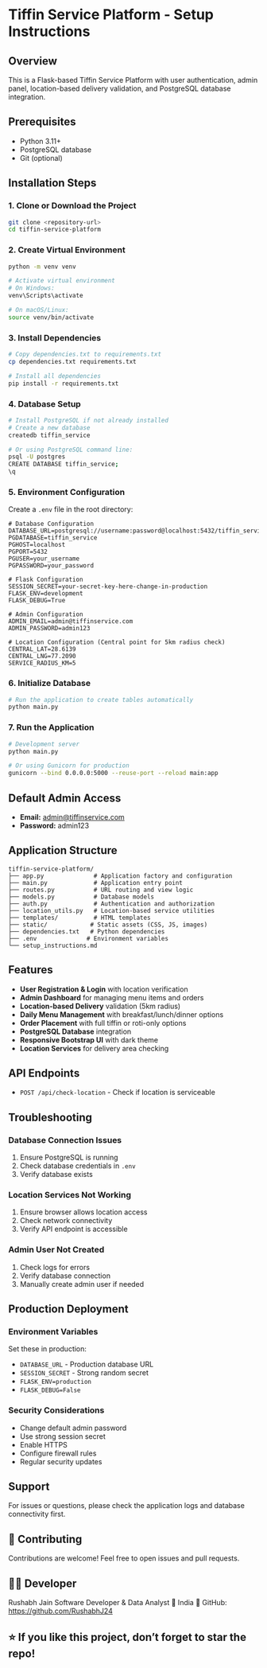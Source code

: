 # Tiffin Service Platform - Setup Instructions

## Overview
This is a Flask-based Tiffin Service Platform with user authentication, admin panel, location-based delivery validation, and PostgreSQL database integration.

## Prerequisites
- Python 3.11+
- PostgreSQL database
- Git (optional)

## Installation Steps

### 1. Clone or Download the Project
```bash
git clone <repository-url>
cd tiffin-service-platform
```

### 2. Create Virtual Environment
```bash
python -m venv venv

# Activate virtual environment
# On Windows:
venv\Scripts\activate

# On macOS/Linux:
source venv/bin/activate
```

### 3. Install Dependencies
```bash
# Copy dependencies.txt to requirements.txt
cp dependencies.txt requirements.txt

# Install all dependencies
pip install -r requirements.txt
```

### 4. Database Setup
```bash
# Install PostgreSQL if not already installed
# Create a new database
createdb tiffin_service

# Or using PostgreSQL command line:
psql -U postgres
CREATE DATABASE tiffin_service;
\q
```

### 5. Environment Configuration
Create a `.env` file in the root directory:

```env
# Database Configuration
DATABASE_URL=postgresql://username:password@localhost:5432/tiffin_service
PGDATABASE=tiffin_service
PGHOST=localhost
PGPORT=5432
PGUSER=your_username
PGPASSWORD=your_password

# Flask Configuration
SESSION_SECRET=your-secret-key-here-change-in-production
FLASK_ENV=development
FLASK_DEBUG=True

# Admin Configuration
ADMIN_EMAIL=admin@tiffinservice.com
ADMIN_PASSWORD=admin123

# Location Configuration (Central point for 5km radius check)
CENTRAL_LAT=28.6139
CENTRAL_LNG=77.2090
SERVICE_RADIUS_KM=5
```

### 6. Initialize Database
```bash
# Run the application to create tables automatically
python main.py
```

### 7. Run the Application
```bash
# Development server
python main.py

# Or using Gunicorn for production
gunicorn --bind 0.0.0.0:5000 --reuse-port --reload main:app
```

## Default Admin Access
- **Email:** admin@tiffinservice.com
- **Password:** admin123

## Application Structure
```
tiffin-service-platform/
├── app.py              # Application factory and configuration
├── main.py             # Application entry point
├── routes.py           # URL routing and view logic
├── models.py           # Database models
├── auth.py             # Authentication and authorization
├── location_utils.py   # Location-based service utilities
├── templates/          # HTML templates
├── static/            # Static assets (CSS, JS, images)
├── dependencies.txt   # Python dependencies
├── .env              # Environment variables
└── setup_instructions.md
```

## Features
- **User Registration & Login** with location verification
- **Admin Dashboard** for managing menu items and orders
- **Location-based Delivery** validation (5km radius)
- **Daily Menu Management** with breakfast/lunch/dinner options
- **Order Placement** with full tiffin or roti-only options
- **PostgreSQL Database** integration
- **Responsive Bootstrap UI** with dark theme
- **Location Services** for delivery area checking

## API Endpoints
- `POST /api/check-location` - Check if location is serviceable

## Troubleshooting

### Database Connection Issues
1. Ensure PostgreSQL is running
2. Check database credentials in `.env`
3. Verify database exists

### Location Services Not Working
1. Ensure browser allows location access
2. Check network connectivity
3. Verify API endpoint is accessible

### Admin User Not Created
1. Check logs for errors
2. Verify database connection
3. Manually create admin user if needed

## Production Deployment

### Environment Variables
Set these in production:
- `DATABASE_URL` - Production database URL
- `SESSION_SECRET` - Strong random secret
- `FLASK_ENV=production`
- `FLASK_DEBUG=False`

### Security Considerations
- Change default admin password
- Use strong session secret
- Enable HTTPS
- Configure firewall rules
- Regular security updates

## Support
For issues or questions, please check the application logs and database connectivity first.

## 🤝 Contributing
Contributions are welcome!
Feel free to open issues and pull requests.

## 👨‍💻 Developer
Rushabh Jain
Software Developer & Data Analyst
📌 India
🔗 GitHub: https://github.com/RushabhJ24

## ⭐ If you like this project, don’t forget to star the repo!